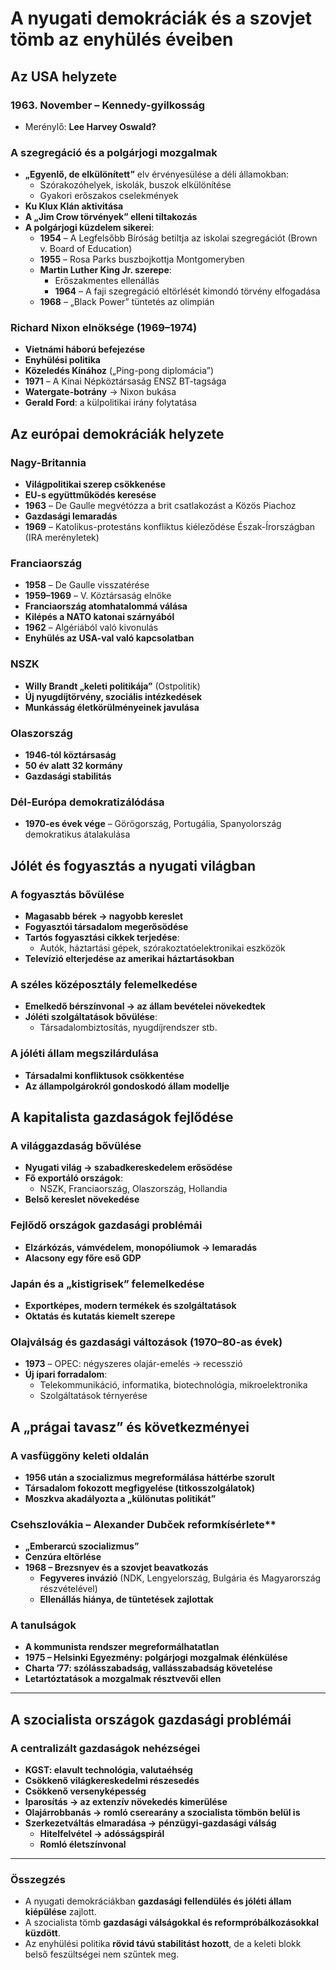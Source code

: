 # A nyugati demokráciák és a szovjet tömb az enyhülés éveiben

## Az USA helyzete

### 1963. November – Kennedy-gyilkosság
- Merénylő: **Lee Harvey Oswald?**

### A szegregáció és a polgárjogi mozgalmak
- **„Egyenlő, de elkülönített”** elv érvényesülése a déli államokban:
  - Szórakozóhelyek, iskolák, buszok elkülönítése
  - Gyakori erőszakos cselekmények
- **Ku Klux Klán aktivitása**
- **A „Jim Crow törvények” elleni tiltakozás**
- **A polgárjogi küzdelem sikerei**:
  - **1954** – A Legfelsőbb Bíróság betiltja az iskolai szegregációt (Brown v. Board of Education)
  - **1955** – Rosa Parks buszbojkottja Montgomeryben
  - **Martin Luther King Jr. szerepe**:
    - Erőszakmentes ellenállás
    - **1964** – A faji szegregáció eltörlését kimondó törvény elfogadása
  - **1968** – „Black Power” tüntetés az olimpián

### Richard Nixon elnöksége (1969–1974)
- **Vietnámi háború befejezése**
- **Enyhülési politika**
- **Közeledés Kínához** („Ping-pong diplomácia”)
- **1971** – A Kínai Népköztársaság ENSZ BT-tagsága
- **Watergate-botrány** → Nixon bukása
- **Gerald Ford**: a külpolitikai irány folytatása
## Az európai demokráciák helyzete

### Nagy-Britannia
- **Világpolitikai szerep csökkenése**
- **EU-s együttműködés keresése**
- **1963** – De Gaulle megvétózza a brit csatlakozást a Közös Piachoz
- **Gazdasági lemaradás**
- **1969** – Katolikus-protestáns konfliktus kiéleződése Észak-Írországban (IRA merényletek)

### Franciaország
- **1958** – De Gaulle visszatérése
- **1959–1969** – V. Köztársaság elnöke
- **Franciaország atomhatalommá válása**
- **Kilépés a NATO katonai szárnyából**
- **1962** – Algériából való kivonulás
- **Enyhülés az USA-val való kapcsolatban**

### NSZK
- **Willy Brandt „keleti politikája”** (Ostpolitik)
- **Új nyugdíjtörvény, szociális intézkedések**
- **Munkásság életkörülményeinek javulása**

### Olaszország
- **1946-tól köztársaság**
- **50 év alatt 32 kormány**
- **Gazdasági stabilitás**

### Dél-Európa demokratizálódása
- **1970-es évek vége** – Görögország, Portugália, Spanyolország demokratikus átalakulása
## Jólét és fogyasztás a nyugati világban

### A fogyasztás bővülése
- **Magasabb bérek → nagyobb kereslet**
- **Fogyasztói társadalom megerősödése**
- **Tartós fogyasztási cikkek terjedése**:
  - Autók, háztartási gépek, szórakoztatóelektronikai eszközök
- **Televízió elterjedése az amerikai háztartásokban**

### A széles középosztály felemelkedése
- **Emelkedő bérszínvonal → az állam bevételei növekedtek**
- **Jóléti szolgáltatások bővülése**:
  - Társadalombiztosítás, nyugdíjrendszer stb.

### A jóléti állam megszilárdulása
- **Társadalmi konfliktusok csökkentése**
- **Az állampolgárokról gondoskodó állam modellje**
## A kapitalista gazdaságok fejlődése

### A világgazdaság bővülése
 - **Nyugati világ → szabadkereskedelem erősödése**
- **Fő exportáló országok**:
  - NSZK, Franciaország, Olaszország, Hollandia
- **Belső kereslet növekedése**

### Fejlődő országok gazdasági problémái
- **Elzárkózás, vámvédelem, monopóliumok → lemaradás**
- **Alacsony egy főre eső GDP**

### Japán és a „kistigrisek” felemelkedése
- **Exportképes, modern termékek és szolgáltatások**
- **Oktatás és kutatás kiemelt szerepe**

### Olajválság és gazdasági változások (1970–80-as évek)
- **1973** – OPEC: négyszeres olajár-emelés → recesszió
- **Új ipari forradalom**:
  - Telekommunikáció, informatika, biotechnológia, mikroelektronika
  - Szolgáltatások térnyerése

## A „prágai tavasz” és következményei

### A vasfüggöny keleti oldalán
- **1956 után a szocializmus megreformálása háttérbe szorult**
- **Társadalom fokozott megfigyelése (titkosszolgálatok)**
- **Moszkva akadályozta a „különutas politikát”**

### Csehszlovákia – Alexander Dubček reformkísérlete**
- **„Emberarcú szocializmus”**
- **Cenzúra eltörlése**
- **1968 – Brezsnyev és a szovjet beavatkozás**
  - **Fegyveres invázió** (NDK, Lengyelország, Bulgária és Magyarország részvételével)
  - **Ellenállás hiánya, de tüntetések zajlottak**

### **A tanulságok**
- **A kommunista rendszer megreformálhatatlan**
- **1975 – Helsinki Egyezmény: polgárjogi mozgalmak élénkülése**
- **Charta ’77: szólásszabadság, vallásszabadság követelése**
- **Letartóztatások a mozgalmak résztvevői ellen**

---

## **A szocialista országok gazdasági problémái**

### **A centralizált gazdaságok nehézségei**
- **KGST: elavult technológia, valutaéhség**
- **Csökkenő világkereskedelmi részesedés**
- **Csökkenő versenyképesség**
- **Iparosítás → az extenzív növekedés kimerülése**
- **Olajárrobbanás → romló cserearány a szocialista tömbön belül is**
- **Szerkezetváltás elmaradása → pénzügyi-gazdasági válság**
  - **Hitelfelvétel → adósságspirál**
  - **Romló életszínvonal**

---

### **Összegzés**
- A nyugati demokráciákban **gazdasági fellendülés és jóléti állam kiépülése** zajlott.
- A szocialista tömb **gazdasági válságokkal és reformpróbálkozásokkal küzdött**.
- Az enyhülési politika **rövid távú stabilitást hozott**, de a keleti blokk belső feszültségei nem szűntek meg.